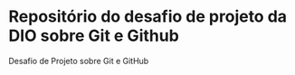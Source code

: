 # Repositório do desafio de projeto da DIO sobre Git e Github

Desafio de Projeto sobre Git e GitHub

